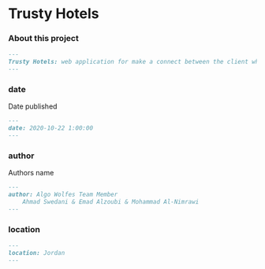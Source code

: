 # Trusty Hotels


### About this project

```markdown
---
Trusty Hotels: web application for make a connect between the client who want to rent a room with the hotels that have his order.
---
```

### date

Date published

```markdown
---
date: 2020-10-22 1:00:00
---
```

### author

Authors name

```markdown
---
author: Algo Wolfes Team Member
    Ahmad Swedani & Emad Alzoubi & Mohammad Al-Nimrawi
---
```

### location

```markdown
---
location: Jordan
---
```

